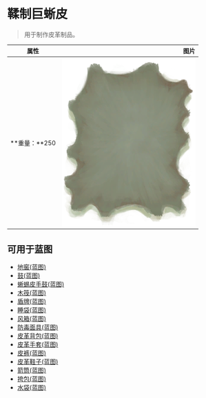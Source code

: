 # 鞣制巨蜥皮  
> 用于制作皮革制品。  
  
  属性  |   图片   
 ----  |  ----:   
 **重量：**250  |  ![](Sprite/ReptileHideCured.png)   
  
## 可用于蓝图  
- [地窖(蓝图)](Bp_Cellar.md)  
- [鼓(蓝图)](Bp_Drum.md)  
- [蜥蜴皮手鼓(蓝图)](Bp_LizardDrum.md)  
- [木筏(蓝图)](Bp_Raft.md)  
- [盾牌(蓝图)](Bp_Shield.md)  
- [睡袋(蓝图)](Bp_Bedroll.md)  
- [风箱(蓝图)](Bp_Bellows.md)  
- [防毒面具(蓝图)](Bp_GasMask.md)  
- [皮革背包(蓝图)](Bp_LeatherBackpack.md)  
- [皮革手套(蓝图)](Bp_LeatherGloves.md)  
- [皮裤(蓝图)](Bp_LeatherPants.md)  
- [皮革鞋子(蓝图)](Bp_LeatherShoes.md)  
- [箭筒(蓝图)](Bp_Quiver.md)  
- [挎包(蓝图)](Bp_Satchel.md)  
- [水袋(蓝图)](Bp_Waterskin.md)  
  
  
